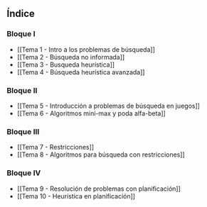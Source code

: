 ## Índice
### Bloque I
- [[Tema 1 - Intro a los problemas de búsqueda]]
- [[Tema 2 - Búsqueda no informada]]
- [[Tema 3 - Busqueda heurística]]
- [[Tema 4 - Búsqueda heurística avanzada]]
### Bloque II
- [[Tema 5 - Introducción a problemas de búsqueda en juegos]]
- [[Tema 6 - Algoritmos mini-max y poda alfa-beta]]
### Bloque III
- [[Tema 7 - Restricciones]]
- [[Tema 8 - Algoritmos para búsqueda con restricciones]]
### Bloque IV
- [[Tema 9 - Resolución de problemas con planificación]]
- [[Tema 10 - Heurística en planificación]]

